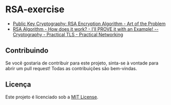 # RSA-exercise
 

- [Public Key Cryptography: RSA Encryption Algorithm - Art of the Problem](https://www.youtube.com/watch?v=wXB-V_Keiu8)
- [RSA Algorithm - How does it work? - I'll PROVE it with an Example! -- Cryptography - Practical TLS - Practical Networking](https://www.youtube.com/watch?v=Pq8gNbvfaoM)

## Contribuindo

Se você gostaria de contribuir para este projeto, sinta-se à vontade para abrir um pull request! Todas as contribuições são bem-vindas.

## Licença

Este projeto é licenciado sob a [MIT License](LICENSE).
